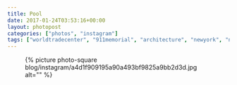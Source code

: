 ```yaml
---
title: Pool
date: 2017-01-24T03:53:16+00:00
layout: photopost
categories: ["photos", "instagram"]
tags: ["worldtradecenter", "911memorial", "architecture", "newyork", "nyc"]
---
```


<figure class="photo photo--square">
  {% picture photo-square blog/instagram/a4d1f909195a90a493bf9825a9bb2d3d.jpg alt="" %}
</figure>


